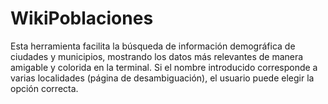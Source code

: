 # WikiPoblaciones
Esta herramienta facilita la búsqueda de información demográfica de ciudades y municipios, mostrando los datos más relevantes de manera amigable y colorida en la terminal. Si el nombre introducido corresponde a varias localidades (página de desambiguación), el usuario puede elegir la opción correcta.
